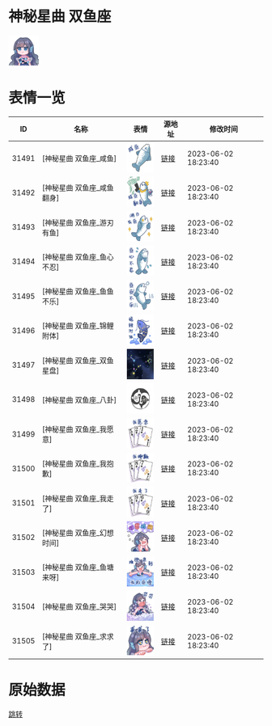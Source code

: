 # 神秘星曲 双鱼座

<img src="./cover.png" height="60" alt="cover" />

# 表情一览

|ID|名称|表情|源地址|修改时间|
|----|----|----|----|----|
|31491|[神秘星曲 双鱼座_咸鱼]|<img src="./pic/031491_%5B神秘星曲 双鱼座_咸鱼%5D.png" height="60" alt="咸鱼"/>|[链接](https://i0.hdslb.com/bfs/garb/58f2354bb246284106c81a0fb8c2c5012f5cd430.png)|2023-06-02 18:23:40|
|31492|[神秘星曲 双鱼座_咸鱼翻身]|<img src="./pic/031492_%5B神秘星曲 双鱼座_咸鱼翻身%5D.png" height="60" alt="咸鱼翻身"/>|[链接](https://i0.hdslb.com/bfs/garb/8cf4506a2675fe0ad5328f2997527d0f77943077.png)|2023-06-02 18:23:40|
|31493|[神秘星曲 双鱼座_游刃有鱼]|<img src="./pic/031493_%5B神秘星曲 双鱼座_游刃有鱼%5D.png" height="60" alt="游刃有鱼"/>|[链接](https://i0.hdslb.com/bfs/garb/1a2bb2f122e372665141ed613fbd700838f2e638.png)|2023-06-02 18:23:40|
|31494|[神秘星曲 双鱼座_鱼心不忍]|<img src="./pic/031494_%5B神秘星曲 双鱼座_鱼心不忍%5D.png" height="60" alt="鱼心不忍"/>|[链接](https://i0.hdslb.com/bfs/garb/e09cb403f1ed08e68592e86a6a580fe0149278d2.png)|2023-06-02 18:23:40|
|31495|[神秘星曲 双鱼座_鱼鱼不乐]|<img src="./pic/031495_%5B神秘星曲 双鱼座_鱼鱼不乐%5D.png" height="60" alt="鱼鱼不乐"/>|[链接](https://i0.hdslb.com/bfs/garb/3dca22e54332ff0edb39ab7f4a3e3418495c9df0.png)|2023-06-02 18:23:40|
|31496|[神秘星曲 双鱼座_锦鲤附体]|<img src="./pic/031496_%5B神秘星曲 双鱼座_锦鲤附体%5D.png" height="60" alt="锦鲤附体"/>|[链接](https://i0.hdslb.com/bfs/garb/6cfea25a0ca0865f871a5cebcb98c70a7c0e81cf.png)|2023-06-02 18:23:40|
|31497|[神秘星曲 双鱼座_双鱼星盘]|<img src="./pic/031497_%5B神秘星曲 双鱼座_双鱼星盘%5D.png" height="60" alt="双鱼星盘"/>|[链接](https://i0.hdslb.com/bfs/garb/790c7a07c2ba160f37a70b26804966747c4dba41.png)|2023-06-02 18:23:40|
|31498|[神秘星曲 双鱼座_八卦]|<img src="./pic/031498_%5B神秘星曲 双鱼座_八卦%5D.png" height="60" alt="八卦"/>|[链接](https://i0.hdslb.com/bfs/garb/17ea09cf5ea0daa1ac181f0a7dc9718a3ee99e51.png)|2023-06-02 18:23:40|
|31499|[神秘星曲 双鱼座_我愿意]|<img src="./pic/031499_%5B神秘星曲 双鱼座_我愿意%5D.png" height="60" alt="我愿意"/>|[链接](https://i0.hdslb.com/bfs/garb/d10428ccf491c8be71d8d9d980fa868baac713a8.png)|2023-06-02 18:23:40|
|31500|[神秘星曲 双鱼座_我抱歉]|<img src="./pic/031500_%5B神秘星曲 双鱼座_我抱歉%5D.png" height="60" alt="我抱歉"/>|[链接](https://i0.hdslb.com/bfs/garb/22599c5824681bc4da982ad949dc05785d478772.png)|2023-06-02 18:23:40|
|31501|[神秘星曲 双鱼座_我走了]|<img src="./pic/031501_%5B神秘星曲 双鱼座_我走了%5D.png" height="60" alt="我走了"/>|[链接](https://i0.hdslb.com/bfs/garb/d4351ec8349ed763d1b3ce8e4866f3d1e18f1e7b.png)|2023-06-02 18:23:40|
|31502|[神秘星曲 双鱼座_幻想时间]|<img src="./pic/031502_%5B神秘星曲 双鱼座_幻想时间%5D.png" height="60" alt="幻想时间"/>|[链接](https://i0.hdslb.com/bfs/garb/5cc06dccbcad9408cba1baa6c74e5c5899b7fd63.png)|2023-06-02 18:23:40|
|31503|[神秘星曲 双鱼座_鱼塘来呀]|<img src="./pic/031503_%5B神秘星曲 双鱼座_鱼塘来呀%5D.png" height="60" alt="鱼塘来呀"/>|[链接](https://i0.hdslb.com/bfs/garb/f4c5c730ff68385b22f5f28bb3deae36ee034d63.png)|2023-06-02 18:23:40|
|31504|[神秘星曲 双鱼座_哭哭]|<img src="./pic/031504_%5B神秘星曲 双鱼座_哭哭%5D.png" height="60" alt="哭哭"/>|[链接](https://i0.hdslb.com/bfs/garb/95abb74fd9bdaea838b8e3c777c1162097802167.png)|2023-06-02 18:23:40|
|31505|[神秘星曲 双鱼座_求求了]|<img src="./pic/031505_%5B神秘星曲 双鱼座_求求了%5D.png" height="60" alt="求求了"/>|[链接](https://i0.hdslb.com/bfs/garb/0cb4e1ac096b3718c9689fc2a49dff75ad53f71b.png)|2023-06-02 18:23:40|

# 原始数据

[跳转](./raw.json)

